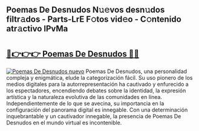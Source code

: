 ## Poemas De Desnudos N𝚞𝚎vos desn𝚞dos filtr𝚊dos - Parts-LrE F𝚘tos vid𝚎o - C𝚘ntenido atr𝚊ctivo lPvMa

# <h2><a href="http://mbb56qk.tromn.icu/?c=Poemas+De+Desnudos">🔗👉👉👉 Poemas De Desnudos 🔗🔗</a></h2>

[![Poemas De Desnudos nuevo](https://i.imgur.com/pEAQMta.gif)](http://mbb56qk.tromn.icu/?c=Poemas+De+Desnudos)
Poemas De Desnudos, una personalidad compleja y enigmática, elude la categorización fácil. Su uso pionero de los medios digitales para la autorrepresentación ha cautivado y enfurecido a los espectadores, encendiendo debates sobre la identidad, la expresión artística y la naturaleza evolutiva de las comunidades en línea. Independientemente de lo que se avecina, su importancia en la configuración del panorama digital es innegable. Con una determinación inquebrantable y un cautivador innegable, la presencia de Poemas De Desnudos en el mundo virtual es incontenible.
